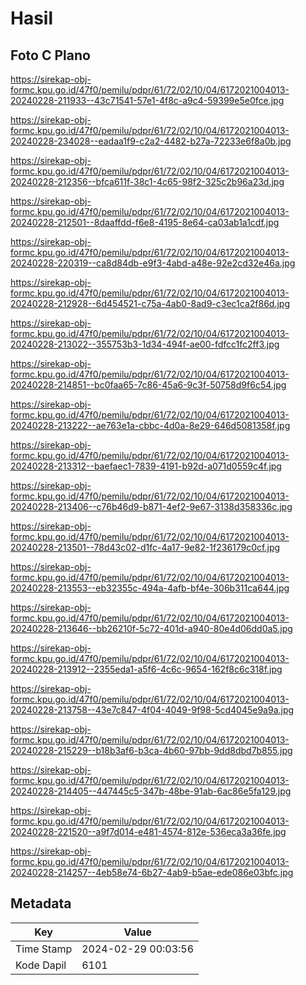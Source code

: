 # Hasil

## Foto C Plano

https://sirekap-obj-formc.kpu.go.id/47f0/pemilu/pdpr/61/72/02/10/04/6172021004013-20240228-211933--43c71541-57e1-4f8c-a9c4-59399e5e0fce.jpg

https://sirekap-obj-formc.kpu.go.id/47f0/pemilu/pdpr/61/72/02/10/04/6172021004013-20240228-234028--eadaa1f9-c2a2-4482-b27a-72233e6f8a0b.jpg

https://sirekap-obj-formc.kpu.go.id/47f0/pemilu/pdpr/61/72/02/10/04/6172021004013-20240228-212356--bfca611f-38c1-4c65-98f2-325c2b96a23d.jpg

https://sirekap-obj-formc.kpu.go.id/47f0/pemilu/pdpr/61/72/02/10/04/6172021004013-20240228-212501--8daaffdd-f6e8-4195-8e64-ca03ab1a1cdf.jpg

https://sirekap-obj-formc.kpu.go.id/47f0/pemilu/pdpr/61/72/02/10/04/6172021004013-20240228-220319--ca8d84db-e9f3-4abd-a48e-92e2cd32e46a.jpg

https://sirekap-obj-formc.kpu.go.id/47f0/pemilu/pdpr/61/72/02/10/04/6172021004013-20240228-212928--6d454521-c75a-4ab0-8ad9-c3ec1ca2f86d.jpg

https://sirekap-obj-formc.kpu.go.id/47f0/pemilu/pdpr/61/72/02/10/04/6172021004013-20240228-213022--355753b3-1d34-494f-ae00-fdfcc1fc2ff3.jpg

https://sirekap-obj-formc.kpu.go.id/47f0/pemilu/pdpr/61/72/02/10/04/6172021004013-20240228-214851--bc0faa65-7c86-45a6-9c3f-50758d9f6c54.jpg

https://sirekap-obj-formc.kpu.go.id/47f0/pemilu/pdpr/61/72/02/10/04/6172021004013-20240228-213222--ae763e1a-cbbc-4d0a-8e29-646d5081358f.jpg

https://sirekap-obj-formc.kpu.go.id/47f0/pemilu/pdpr/61/72/02/10/04/6172021004013-20240228-213312--baefaec1-7839-4191-b92d-a071d0559c4f.jpg

https://sirekap-obj-formc.kpu.go.id/47f0/pemilu/pdpr/61/72/02/10/04/6172021004013-20240228-213406--c76b46d9-b871-4ef2-9e67-3138d358336c.jpg

https://sirekap-obj-formc.kpu.go.id/47f0/pemilu/pdpr/61/72/02/10/04/6172021004013-20240228-213501--78d43c02-d1fc-4a17-9e82-1f236179c0cf.jpg

https://sirekap-obj-formc.kpu.go.id/47f0/pemilu/pdpr/61/72/02/10/04/6172021004013-20240228-213553--eb32355c-494a-4afb-bf4e-306b311ca644.jpg

https://sirekap-obj-formc.kpu.go.id/47f0/pemilu/pdpr/61/72/02/10/04/6172021004013-20240228-213646--bb26210f-5c72-401d-a940-80e4d06dd0a5.jpg

https://sirekap-obj-formc.kpu.go.id/47f0/pemilu/pdpr/61/72/02/10/04/6172021004013-20240228-213912--2355eda1-a5f6-4c6c-9654-162f8c6c318f.jpg

https://sirekap-obj-formc.kpu.go.id/47f0/pemilu/pdpr/61/72/02/10/04/6172021004013-20240228-213758--43e7c847-4f04-4049-9f98-5cd4045e9a9a.jpg

https://sirekap-obj-formc.kpu.go.id/47f0/pemilu/pdpr/61/72/02/10/04/6172021004013-20240228-215229--b18b3af6-b3ca-4b60-97bb-9dd8dbd7b855.jpg

https://sirekap-obj-formc.kpu.go.id/47f0/pemilu/pdpr/61/72/02/10/04/6172021004013-20240228-214405--447445c5-347b-48be-91ab-6ac86e5fa129.jpg

https://sirekap-obj-formc.kpu.go.id/47f0/pemilu/pdpr/61/72/02/10/04/6172021004013-20240228-221520--a9f7d014-e481-4574-812e-536eca3a36fe.jpg

https://sirekap-obj-formc.kpu.go.id/47f0/pemilu/pdpr/61/72/02/10/04/6172021004013-20240228-214257--4eb58e74-6b27-4ab9-b5ae-ede086e03bfc.jpg


## Metadata

| Key        | Value               |
| ---------- | ------------------- |
| Time Stamp | 2024-02-29 00:03:56 |
| Kode Dapil | 6101                |



